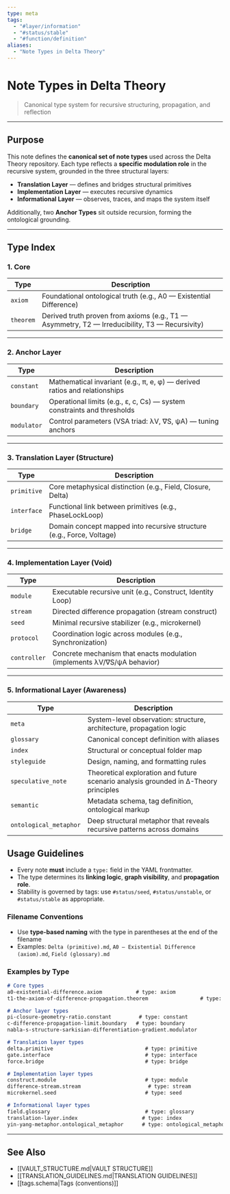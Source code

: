 ```yaml
---
type: meta
tags:
  - "#layer/information"
  - "#status/stable"
  - "#function/definition"
aliases:
  - "Note Types in Delta Theory"
---
```


# Note Types in Delta Theory
> Canonical type system for recursive structuring, propagation, and reflection

---

## Purpose

This note defines the **canonical set of note types** used across the Delta Theory repository.
Each type reflects a **specific modulation role** in the recursive system, grounded in the three structural layers:

- **Translation Layer** — defines and bridges structural primitives
- **Implementation Layer** — executes recursive dynamics
- **Informational Layer** — observes, traces, and maps the system itself

Additionally, two **Anchor Types** sit outside recursion, forming the ontological grounding.

---

## Type Index

### 1. Core

| Type     | Description |
|----------|-------------|
| `axiom`  | Foundational ontological truth (e.g., A0 — Existential Difference) |
| `theorem` | Derived truth proven from axioms (e.g., T1 — Asymmetry, T2 — Irreducibility, T3 — Recursivity) |

---

### 2. Anchor Layer

| Type        | Description |
|-------------|-------------|
| `constant`  | Mathematical invariant (e.g., π, e, φ) — derived ratios and relationships |
| `boundary`  | Operational limits (e.g., ε, c, Cs) — system constraints and thresholds |
| `modulator` | Control parameters (VSA triad: λV, ∇S, ψA) — tuning anchors |

---

### 3. Translation Layer (Structure)

| Type        | Description |
|-------------|-------------|
| `primitive` | Core metaphysical distinction (e.g., Field, Closure, Delta) |
| `interface` | Functional link between primitives (e.g., PhaseLockLoop) |
| `bridge`    | Domain concept mapped into recursive structure (e.g., Force, Voltage) |

---

### 4. Implementation Layer (Void)

| Type         | Description |
|--------------|-------------|
| `module`     | Executable recursive unit (e.g., Construct, Identity Loop) |
| `stream`     | Directed difference propagation (stream construct) |
| `seed`       | Minimal recursive stabilizer (e.g., microkernel) |
| `protocol`   | Coordination logic across modules (e.g., Synchronization) |
| `controller` | Concrete mechanism that enacts modulation (implements λV/∇S/ψA behavior) |

---

### 5. Informational Layer (Awareness)

| Type                 | Description |
|---------------------|-------------|
| `meta`              | System-level observation: structure, architecture, propagation logic |
| `glossary`          | Canonical concept definition with aliases |
| `index`             | Structural or conceptual folder map |
| `styleguide`        | Design, naming, and formatting rules |
| `speculative_note`  | Theoretical exploration and future scenario analysis grounded in ∆-Theory principles |
| `semantic`          | Metadata schema, tag definition, ontological markup |
| `ontological_metaphor` | Deep structural metaphor that reveals recursive patterns across domains |


## Usage Guidelines

- Every note **must** include a `type:` field in the YAML frontmatter.
- The type determines its **linking logic**, **graph visibility**, and **propagation role**.
- Stability is governed by tags: use `#status/seed`, `#status/unstable`, or `#status/stable` as appropriate.

### Filename Conventions
- Use **type-based naming** with the type in parentheses at the end of the filename
- Examples: `Delta (primitive).md`, `A0 — Existential Difference (axiom).md`, `Field (glossary).md`

### Examples by Type
```markdown
# Core types
a0-existential-difference.axiom           # type: axiom
t1-the-axiom-of-difference-propagation.theorem                 # type: theorem

# Anchor layer types
pi-closure-geometry-ratio.constant         # type: constant
c-difference-propagation-limit.boundary   # type: boundary
nabla-s-structure-sarkisian-differentiation-gradient.modulator           # type: modulator

# Translation layer types
delta.primitive                              # type: primitive
gate.interface                               # type: interface
force.bridge                                 # type: bridge

# Implementation layer types
construct.module                             # type: module
difference-stream.stream                      # type: stream
microkernel.seed                             # type: seed

# Informational layer types
field.glossary                               # type: glossary
translation-layer.index                     # type: index
yin-yang-metaphor.ontological_metaphor      # type: ontological_metaphor
```

---

## See Also

- [[VAULT_STRUCTURE.md|VAULT STRUCTURE]]
- [[TRANSLATION_GUIDELINES.md|TRANSLATION GUIDELINES]]
- [[tags.schema|Tags (conventions)]]
